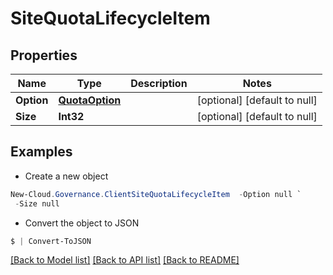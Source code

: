 # SiteQuotaLifecycleItem
## Properties

Name | Type | Description | Notes
------------ | ------------- | ------------- | -------------
**Option** | [**QuotaOption**](QuotaOption.md) |  | [optional] [default to null]
**Size** | **Int32** |  | [optional] [default to null]

## Examples

- Create a new object
```powershell
New-Cloud.Governance.ClientSiteQuotaLifecycleItem  -Option null `
 -Size null
```

- Convert the object to JSON
```powershell
$ | Convert-ToJSON
```


[[Back to Model list]](../README.md#documentation-for-models) [[Back to API list]](../README.md#documentation-for-api-endpoints) [[Back to README]](../README.md)

